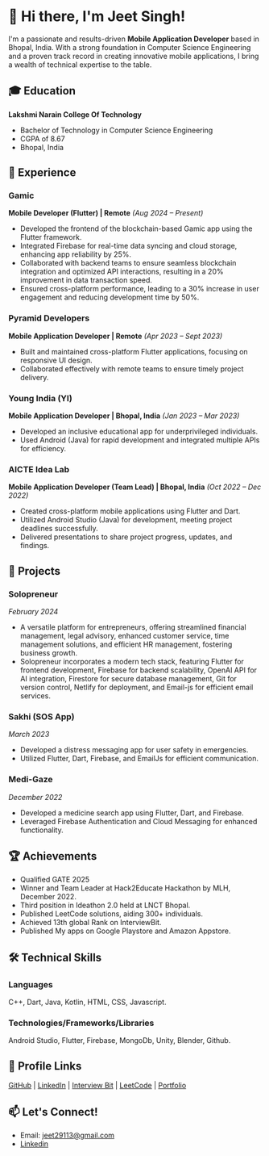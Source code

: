 # 👋 Hi there, I'm Jeet Singh!

I'm a passionate and results-driven **Mobile Application Developer** based in Bhopal, India. With a strong foundation in Computer Science Engineering and a proven track record in creating innovative mobile applications, I bring a wealth of technical expertise to the table.

## 🎓 Education

**Lakshmi Narain College Of Technology**
- Bachelor of Technology in Computer Science Engineering
- CGPA of 8.67
- Bhopal, India

## 💼 Experience

### Gamic  
**Mobile Developer (Flutter) | Remote** *(Aug 2024 – Present)*  
- Developed the frontend of the blockchain-based Gamic app using the Flutter framework.  
- Integrated Firebase for real-time data syncing and cloud storage, enhancing app reliability by 25%.  
- Collaborated with backend teams to ensure seamless blockchain integration and optimized API interactions, resulting in a 20% improvement in data transaction speed.  
- Ensured cross-platform performance, leading to a 30% increase in user engagement and reducing development time by 50%.
  
### Pyramid Developers
**Mobile Application Developer | Remote** *(Apr 2023 – Sept 2023)*
- Built and maintained cross-platform Flutter applications, focusing on responsive UI design.
- Collaborated effectively with remote teams to ensure timely project delivery.
  
### Young India (YI)
**Mobile Application Developer | Bhopal, India** *(Jan 2023 – Mar 2023)*
- Developed an inclusive educational app for underprivileged individuals.
- Used Android (Java) for rapid development and integrated multiple APIs for efficiency.

### AICTE Idea Lab
**Mobile Application Developer (Team Lead) | Bhopal, India** *(Oct 2022 – Dec 2022)*
- Created cross-platform mobile applications using Flutter and Dart.
- Utilized Android Studio (Java) for development, meeting project deadlines successfully.
- Delivered presentations to share project progress, updates, and findings.
## 🚀 Projects

### Solopreneur
*February 2024*
- A versatile platform for entrepreneurs, offering streamlined financial management, legal advisory, enhanced customer service, time management solutions, and efficient HR management, fostering business growth.
- Solopreneur incorporates a modern tech stack, featuring Flutter for frontend development, Firebase for backend scalability, OpenAI API for AI integration, Firestore for secure database management, Git for version control, Netlify for deployment, and Email-js for efficient email services.

### Sakhi (SOS App)
*March 2023*
- Developed a distress messaging app for user safety in emergencies.
- Utilized Flutter, Dart, Firebase, and EmailJs for efficient communication.
  
### Medi-Gaze
*December 2022*
- Developed a medicine search app using Flutter, Dart, and Firebase.
- Leveraged Firebase Authentication and Cloud Messaging for enhanced functionality.

## 🏆 Achievements

- Qualified GATE 2025
- Winner and Team Leader at Hack2Educate Hackathon by MLH, December 2022.
- Third position in Ideathon 2.0 held at LNCT Bhopal.
- Published LeetCode solutions, aiding 300+ individuals.
- Achieved 13th global Rank on InterviewBit.
- Published My apps on Google Playstore and Amazon Appstore.

## 🛠️ Technical Skills

### Languages
C++, Dart, Java, Kotlin, HTML, CSS, Javascript.

### Technologies/Frameworks/Libraries
Android Studio, Flutter, Firebase, MongoDb, Unity, Blender, Github.

## 🔗 Profile Links

[GitHub](https://github.com/mrevoke) | [LinkedIn](https://www.linkedin.com/in/jeetsingh29) | [Interview Bit](https://www.interviewbit.com/profile/mrevoke) | [LeetCode](https://leetcode.com/jeet29113/) | [Portfolio](https://669f9fd75049b220b78f0b4b--superb-travesseiro-cdd5ff.netlify.app/)

## 📫 Let's Connect!

- Email: jeet29113@gmail.com
- [Linkedin](https://linkedin.com/in/JeetSingh29)

<!---
jeetsingh29/jeetsingh29 is a ✨ professional ✨ repository because its `README.md` (this file) reflects my experience and skills in mobile application development.
--->
